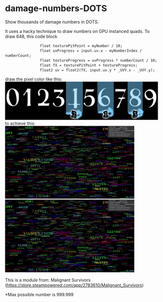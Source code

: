 # damage-numbers-DOTS
Show thousands of damage numbers in DOTS.

It uses a hacky technique to draw numbers on GPU instanced quads.
To draw 648, this code block
```
                float texturePitPoint = myNumber / 10;
                float uvProgress = input.uv.x - myNumberIndex / numberCount;
                float textureProgress = uvProgress * numberCount / 10;
                float fX = texturePitPoint + textureProgress;
                float2 uv = float2(fX, input.uv.y * _UVY.x - _UVY.y);
```

draw the pixel color like this:
![](DamageNumbersInfo.jpg) <br>
to achieve this: <br>
![](result.gif) ![](result2.gif)<br>

This is a module from:
Malignant Survivors (https://store.steampowered.com/app/2783610/Malignant_Survivors)

*Max possible number is 999.999
